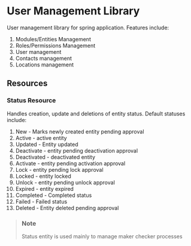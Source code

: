 # User Management Library
User management library for spring application. Features include:
1. Modules/Entities Management
1. Roles/Permissions Management
1. User management
1. Contacts management
1. Locations management

## Resources
### Status Resource
Handles creation, update and deletions of entity status. Default statuses include:
1. New - Marks newly created entity pending approval
1. Active - active entity
1. Updated - Entity updated
1. Deactivate - entity pending deactivation approval
1. Deactivated - deactivated entity
1. Activate - entity pending activation approval
1. Lock - entity pending lock approval
1. Locked - entity locked
1. Unlock - entity pending unlock approval
1. Expired - entity expired
1. Completed - Completed status
1. Failed - Failed status
1. Deleted - Entity deleted pending approval

> ### Note
> Status entity is used mainly to manage maker checker processes

